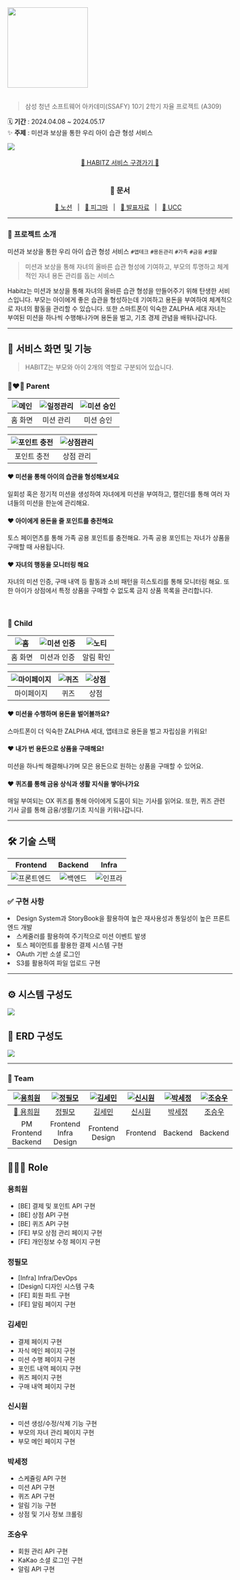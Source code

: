 <img src="https://github.com/habitz-app/.github/blob/main/profile/assets/HABITZ.png" width = "180">
<br>
<br>

> 삼성 청년 소프트웨어 아카데미(SSAFY) 10기 2학기 자율 프로젝트 (A309)

🗓 **기간** : 2024.04.08 ~ 2024.05.17<br>
✨ **주제** : 미션과 보상을 통한 우리 아이 습관 형성 서비스<br>

<img src = "https://github.com/habitz-app/.github/blob/main/profile/assets/main.png">

<br>
<br>
<div align="center">
  <a href="https://habitz.space/" > 🔗 HABITZ 서비스 구경가기 🔗</a>
</div>
<br>
<div align="center">
  <h3>📖 문서</h3> 
  
  <p>
    <a href="https://www.notion.so/HABITZ-ac41f48516f24bad9cff4386a8c54eaf?pvs=4">📝 노션</a>
    &nbsp; | &nbsp; 
    <a href="https://www.figma.com/design/aJZaMvbtvu57ejhOw3IKJ9/%EC%9E%90%EC%9C%A8%ED%94%84%EB%A1%9C%EC%A0%9D%ED%8A%B8-%ED%8E%98%EC%9D%B4%EC%A7%80-%EB%94%94%EC%9E%90%EC%9D%B8?node-id=313-1395&t=MqiCoiZSxAcLoZR9-0">🎨 피그마</a>
    &nbsp; | &nbsp; 
    <a href="https://drive.google.com/file/d/1nyt7GHdQUHWAqIWrXtTtzPrb85hdpjOu/view?usp=sharing">💁 발표자료</a> &nbsp;
    | &nbsp; 
    <a href="https://drive.google.com/file/d/1M5uyH9CUrLz_8ZDjxo-iAyQxdl8FpJ2g/view?usp=sharing">🎥 UCC</a>
    &nbsp;
  </p>
</div>



---
### 📢  프로젝트 소개
미션과 보상을 통한 우리 아이 습관 형성 서비스
`#앱테크` `#용돈관리` `#가족` `#금융` `#생활`
> 미션과 보상을 통해 자녀의 올바른 습관 형성에 기여하고, 부모의 투명하고 체계적인 자녀 용돈 관리를 돕는 서비스

Habitz는 미션과 보상을 통해 자녀의 올바른 습관 형성을 만들어주기 위해 탄생한 서비스입니다.
부모는 아이에게 좋은 습관을 형성하는데 기여하고 용돈을 부여하여 체계적으로 자녀의 활동을 관리할 수 있습니다.
또한 스마트폰이 익숙한 ZALPHA 세대 자녀는 부여된 미션을 하나씩 수행해나가며 용돈을 벌고, 기초 경제 관념을 배워나갑니다.



----
### 

## 🌈 서비스 화면 및 기능

> HABITZ는 부모와 아이 2개의 역할로 구분되어 있습니다.

### 👩‍❤️‍👨 Parent

| ![메인](https://github.com/habitz-app/.github/blob/main/profile/assets/screen/parent/main.gif) | ![일정관리](https://github.com/habitz-app/.github/blob/main/profile/assets/screen/parent/cal.gif) | ![미션 승인](https://github.com/habitz-app/.github/blob/main/profile/assets/screen/parent/reco.gif) |
| :--------------------------------------------------------------------------------------------: | :-----------------------------------------------------------------------------------------------: | :-------------------------------------------------------------------------------------------------: |
|                                            홈 화면                                             |                                             미션 관리                                             |                                              미션 승인                                              |

| ![포인트 충전](https://github.com/habitz-app/.github/blob/main/profile/assets/screen/parent/point.gif) | ![상점관리](https://github.com/habitz-app/.github/blob/main/profile/assets/screen/parent/product.gif) |
| :----------------------------------------------------------------------------------------------------: | :---------------------------------------------------------------------------------------------------: |
|                                              포인트 충전                                               |                                               상점 관리                                               |

#### ❤︎ 미션을 통해 아이의 습관을 형성해보세요

일회성 혹은 정기적 미션을 생성하여 자녀에게 미션을 부여하고, 캘린더를 통해 여러 자녀들의 미션을 한눈에 관리해요.


#### ❤︎ 아이에게 용돈을 줄 포인트를 충전해요

토스 페이먼츠를 통해 가족 공용 포인트를 충전해요.
가족 공용 포인트는 자녀가 상품을 구매할 때 사용됩니다.

#### ❤︎ 자녀의 행동을 모니터링 해요

자녀의 미션 인증, 구매 내역 등 활동과 소비 패턴을 히스토리를 통해 모니터링 해요.
또한 아이가 상점에서 특정 상품을 구매할 수 없도록 금지 상품 목록을 관리합니다.

<br>

### 👼 Child


| ![홈](https://github.com/habitz-app/.github/blob/main/profile/assets/screen/child/main.gif) | ![미션 인증](https://github.com/habitz-app/.github/blob/main/profile/assets/screen/child/reco.gif) | ![노티](https://github.com/habitz-app/.github/blob/main/profile/assets/screen/child/noti.gif) |
| :-----------------------------------------------------------------------------------------: | :------------------------------------------------------------------------------------------------: | :-------------------------------------------------------------------------------------------: |
|                                           홈 화면                                           |                                            미션과 인증                                             |                                           알림 확인                                           |

| ![마이페이지](https://github.com/habitz-app/.github/blob/main/profile/assets/screen/child/mypage.gif) | ![퀴즈](https://github.com/habitz-app/.github/blob/main/profile/assets/screen/child/quiz.gif) | ![상점](https://github.com/habitz-app/.github/blob/main/profile/assets/screen/child/product.gif) |
| :---------------------------------------------------------------------------------------------------: | :-------------------------------------------------------------------------------------------: | :----------------------------------------------------------------------------------------------: |
|                                              마이페이지                                               |                                             퀴즈                                              |                                               상점                                               |


#### ❤︎ 미션을 수행하며 용돈을 벌어볼까요?

스마트폰이 더 익숙한 ZALPHA 세대, 앱테크로 용돈을 벌고 자립심을 키워요!

#### ❤︎ 내가 번 용돈으로 상품을 구매해요!

미션을 하나씩 해결해나가며 모은 용돈으로 원하는 상품을 구매할 수 있어요.


#### ❤︎ 퀴즈를 통해 금융 상식과 생활 지식을 쌓아나가요

매일 부여되는 OX 퀴즈를 통해 아이에게 도뭄이 되는 기사를 읽어요.
또한, 퀴즈 관련 기사 글를 통해 금융/생활/기초 지식을 키워나갑니다. 


---

## 🛠 기술 스택 

|                                            Frontend                                            |                                          Backend                                          |                                           Infra                                            |
| :--------------------------------------------------------------------------------------------: | :---------------------------------------------------------------------------------------: | :----------------------------------------------------------------------------------------: |
| ![프론트엔드](https://github.com/habitz-app/.github/blob/main/profile/assets/system/front.png) | ![백엔드](https://github.com/habitz-app/.github/blob/main/profile/assets/system/back.png) | ![인프라](https://github.com/habitz-app/.github/blob/main/profile/assets/system/infra.png) |

### ✅ 구현 사항
<il>
    <li>Design System과 StoryBook을 활용하여 높은 재사용성과 통일성이 높은 프론트엔드 개발</li>
    <li>스케줄러를 활용하여 주기적으로 미션 이벤트 발생</li>
    <li>토스 페이먼트를 활용한 결제 시스템 구현</li>
    <li>OAuth 기반 소셜 로그인</li>
    <li>S3를 활용하여 파일 업로드 구현</li>
</il>


----

## ⚙️ 시스템 구성도

<img src = "https://github.com/habitz-app/.github/blob/main/profile/assets/system/arc.png">


## 💾 ERD 구성도 
<img src = "https://github.com/habitz-app/.github/blob/main/profile/assets/system/erd.png">


----
### 👥 Team

| [![용희원](https://github.com/heecircle.png)](https://github.com/heecircle) | [![정필모](https://github.com/itsmo1031.png)](https://github.com/itsmo1031) | [![김세민](https://github.com/kimgiraffe.png)](https://github.com/kimgiraffe) | [![신시원](https://github.com/tooyul.png)](https://github.com/tooyul) | [![박세정](https://github.com/sejeong-park.png)](https://github.com/sejeong-park) | [![조승우](https://github.com/KrswJo.png)](https://github.com/KrswJo) |
| :-------------------------------------------------------------------------: | :-------------------------------------------------------------------------: | :---------------------------------------------------------------------------: | :-------------------------------------------------------------------: | :-------------------------------------------------------------------------------: | :-------------------------------------------------------------------: |
|                  [👑 용희원](https://github.com/heecircle)                   |                   [정필모](https://github.com/itsmo1031)                    |                    [김세민](https://github.com/kimgiraffe)                    |                  [신시원](https://github.com/tooyul)                  |                     [박세정](https://github.com/sejeong-park)                     |                  [조승우](https://github.com/KrswJo)                  |
|                             PM Frontend Backend                             |                            Frontend Infra Design                            |                                Frontend Design                                |                               Frontend                                |                                      Backend                                      |                                Backend                                |


## 🙋🏻‍♀️ Role

### 용희원
- [BE] 결제 및 포인트 API 구현
- [BE] 상점 API 구현
- [BE] 퀴즈 API 구현
- [FE] 부모 상점 관리 페이지 구현
- [FE] 개인정보 수정 페이지 구현

### 정필모
- [Infra] Infra/DevOps 
- [Design] 디자인 시스템 구축
- [FE] 회원 파트 구현
- [FE] 알림 페이지 구현


### 김세민
- 결제 페이지 구현
- 자식 메인 페이지 구현
- 미션 수행 페이지 구현
- 포인트 내역 페이지 구현
- 퀴즈 페이지 구현
- 구매 내역 페이지 구현
        

### 신시원
- 미션 생성/수정/삭제 기능 구현
- 부모의 자녀 관리 페이지 구현
- 부모 메인 페이지 구현

### 박세정
- 스케쥴링 API 구현
- 미션 API 구현
- 퀴즈 API 구현
- 알림 기능 구현
- 상점 및 기사 정보 크롤링

### 조승우
- 회원 관리 API 구현
- KaKao 소셜 로그인 구현
- 알림 API 구현
